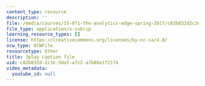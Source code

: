 ```yaml
---
content_type: resource
description: ''
file: /media/courses/15-071-the-analytics-edge-spring-2017/c82b832d2c3e50afa7c2a7b80e1f2174_Mge-sj1UVFM.vtt
file_type: application/x-subrip
learning_resource_types: []
license: https://creativecommons.org/licenses/by-nc-sa/4.0/
ocw_type: OCWFile
resourcetype: Other
title: 3play caption file
uid: c82b832d-2c3e-50af-a7c2-a7b80e1f2174
video_metadata:
  youtube_id: null
---
```

